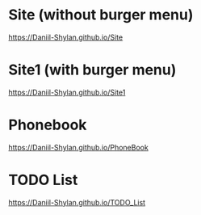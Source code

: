 # Site (without burger menu)
https://Daniil-Shylan.github.io/Site

# Site1 (with burger menu)
https://Daniil-Shylan.github.io/Site1

# Phonebook
https://Daniil-Shylan.github.io/PhoneBook

# TODO List
https://Daniil-Shylan.github.io/TODO_List
